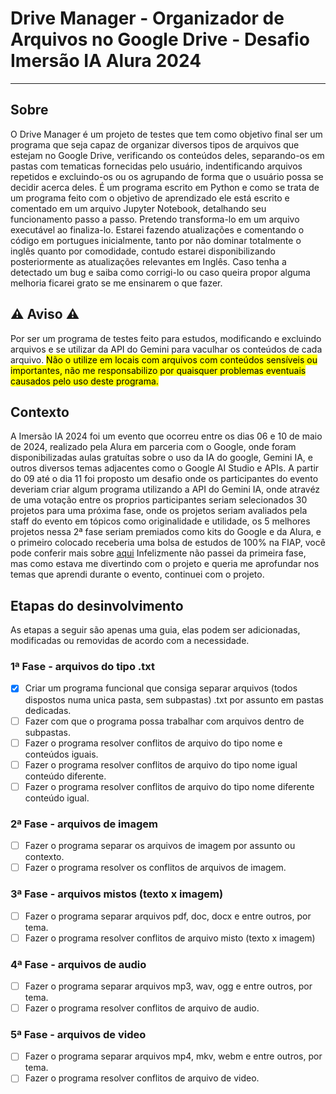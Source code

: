 # Drive Manager - Organizador de Arquivos no Google Drive - Desafio Imersão IA Alura 2024
---
## Sobre
O Drive Manager é um projeto de testes que tem como objetivo final ser um programa que seja capaz de organizar diversos tipos de arquivos que estejam no Google Drive, verificando os conteúdos deles, separando-os em pastas com tematicas fornecidas pelo usuário, indentificando arquivos repetidos e excluindo-os ou os agrupando de forma que o usuário possa se decidir acerca deles. É um programa escrito em Python e como se trata de um programa feito com o objetivo de aprendizado ele está escrito e comentado em um arquivo Jupyter Notebook, detalhando seu funcionamento passo a passo. Pretendo transforma-lo em um arquivo executável ao finaliza-lo. Estarei fazendo atualizações e comentando o código em portugues inicialmente, tanto por não dominar totalmente o inglês quanto por comodidade, contudo estarei disponibilizando posteriormente as atualizações relevantes em Inglês. Caso tenha a detectado um bug e saiba como corrigi-lo ou caso queira propor alguma melhoria ficarei grato se me ensinarem o que fazer.
## ⚠️ Aviso ⚠️
Por ser um programa de testes feito para estudos, modificando e excluindo arquivos e se utilizar da API do Gemini para vaculhar os conteúdos de cada arquivo. <mark>Não o utilize em locais com arquivos com conteúdos sensíveis ou importantes, não me responsabilizo por quaisquer problemas eventuais causados pelo uso deste programa.</mark>
## Contexto
A Imersão IA 2024 foi um evento que ocorreu entre os dias 06 e 10 de maio de 2024, realizado pela Alura em parceria com o Google, onde foram disponibilizadas aulas gratuítas sobre o uso da IA do google, Gemini IA, e outros diversos temas adjacentes como o Google AI Studio e APIs. A partir do 09 até o dia 11 foi proposto um desafio onde os participantes do evento deveriam criar algum programa utilizando a API do Gemini IA, onde atravéz de uma votação entre os proprios participantes seriam selecionados 30 projetos para uma próxima fase, onde os projetos seriam avaliados pela staff do evento em tópicos como originalidade e utilidade, os 5 melhores projetos nessa 2ª fase seriam premiados como kits do Google e da Alura, e o primeiro colocado receberia uma bolsa de estudos de 100% na FIAP, você pode conferir mais sobre [aqui](https://www.alura.com.br/artigos/top5-projetos-imersao-ia)
Infelizmente não passei da primeira fase, mas como estava me divertindo com o projeto e queria me aprofundar nos temas que aprendi durante o evento, continuei com o projeto.
## Etapas do desinvolvimento
As etapas a seguir são apenas uma guia, elas podem ser adicionadas, modificadas ou removidas de acordo com a necessidade.
### 1ª Fase - arquivos do tipo .txt
- [x] Criar um programa funcional que consiga separar arquivos (todos dispostos numa unica pasta, sem subpastas) .txt por assunto em pastas dedicadas.
- [ ] Fazer com que o programa possa trabalhar com arquivos dentro de subpastas.
- [ ] Fazer o programa resolver conflitos de arquivo do tipo nome e conteúdos iguais.
- [ ] Fazer o programa resolver conflitos de arquivo do tipo nome igual conteúdo diferente.
- [ ] Fazer o programa resolver conflitos de arquivo do tipo nome diferente conteúdo igual.
### 2ª Fase - arquivos de imagem
- [ ] Fazer o programa separar os arquivos de imagem por assunto ou contexto.
- [ ] Fazer o programa resolver os conflitos de arquivos de imagem.
### 3ª Fase - arquivos mistos (texto x imagem)
- [ ] Fazer o programa separar arquivos pdf, doc, docx e entre outros, por tema.
- [ ] Fazer o programa resolver conflitos de arquivo misto (texto x imagem)
### 4ª Fase - arquivos de audio
- [ ] Fazer o programa separar arquivos mp3, wav, ogg e entre outros, por tema.
- [ ] Fazer o programa resolver conflitos de arquivo de audio.
### 5ª Fase - arquivos de video
- [ ] Fazer o programa separar arquivos mp4, mkv, webm e entre outros, por tema.
- [ ] Fazer o programa resolver conflitos de arquivo de video.

